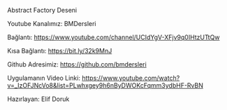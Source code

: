 Abstract Factory Deseni



Youtube Kanalımız: BMDersleri

Bağlantı: https://www.youtube.com/channel/UCIdYgV-XFjv9q0IHtzUTtQw

Kısa Bağlantı: https://bit.ly/32k9MnJ

Github Adresimiz: https://github.com/bmdersleri

Uygulamanın Video Linki: https://www.youtube.com/watch?v=_IzOFJNcVo8&list=PLwhxgey9h6nByDWOKcFqmm3ydbHF-RvBN

Hazırlayan: Elif Doruk

